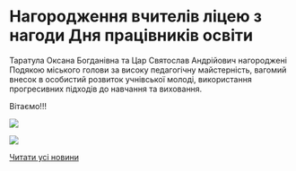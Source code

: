 # Нагородження вчителів ліцею з нагоди  Дня працівників освіти

Таратула Оксана Богданівна та Цар Святослав Андрійович нагороджені Подякою міського голови за високу педагогічну майстерність, вагомий внесок в особистий розвиток учнівської молоді, використання прогресивних підходів до навчання та виховання.

Вітаємо!!!


![](/images/blog/нагородження-вчителів-ліцею-з-нагоди-дня-працівників/foto6_09.jpg)



![](/images/blog/нагородження-вчителів-ліцею-з-нагоди-дня-працівників/foto7_09.jpg)



[Читати усі новини](/news)

